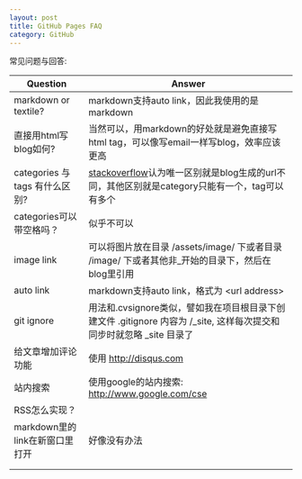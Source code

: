 ```yaml
---
layout: post
title: GitHub Pages FAQ
category: GitHub
---
```


常见问题与回答:

<table class="ink-table ink-bordered ink-zebra ink-hover">
  <thead>
    <tr>
      <th>Question</th>
      <th>Answer</th>
    </tr>
  </thead>
  <tbody>
    <tr>
      <td>markdown or textile?</td>
      <td>markdown支持auto link，因此我使用的是markdown</td>
    </tr>
    <tr>
      <td>直接用html写blog如何?</td>
      <td>当然可以，用markdown的好处就是避免直接写html tag，可以像写email一样写blog，效率应该更高</td>
    </tr>
    <tr>
      <td>categories 与 tags 有什么区别?</td>
      <td><a href="http://stackoverflow.com/questions/8675841/whats-the-difference-between-categories-and-tags-in-jekyll">stackoverflow</a>认为唯一区别就是blog生成的url不同，其他区别就是category只能有一个，tag可以有多个</td>
    </tr>
    <tr>
      <td>categories可以带空格吗？</td>
      <td>似乎不可以</td>
    </tr>
    <tr>
      <td>image link</td>
      <td>可以将图片放在目录 /assets/image/ 下或者目录 /image/ 下或者其他非_开始的目录下，然后在blog里引用</td>
    </tr>
    <tr>
      <td>auto link</td>
      <td>markdown支持auto link，格式为 &lt;url address></td>
    </tr>
    <tr>
      <td>git ignore</td>
      <td>用法和.cvsignore类似，譬如我在项目根目录下创建文件 .gitignore 内容为 /_site, 这样每次提交和同步时就忽略 _site 目录了</td>
    </tr>
    <tr>
      <td>给文章增加评论功能</td>
      <td>使用 <a href="http://disqus.com">http://disqus.com</a> </td>
    </tr>
    <tr>
      <td>站内搜索</td>
      <td>使用google的站内搜索: <a href="http://www.google.com/cse">http://www.google.com/cse</a> </td>
    </tr>
    <tr>
      <td>RSS怎么实现？</td>
      <td></td>
    </tr>
    <tr>
      <td>markdown里的link在新窗口里打开</td>
      <td>好像没有办法</td>
    </tr>
    <tr>
      <td></td>
      <td></td>
    </tr>
    <tr>
      <td></td>
      <td></td>
    </tr>
  </tbody>
</table>